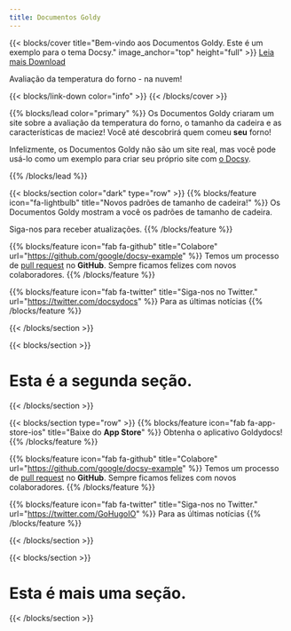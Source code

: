 ```yaml
---
title: Documentos Goldy
---
```


{{< blocks/cover title="Bem-vindo aos Documentos Goldy. Este é um exemplo para o tema Docsy." image_anchor="top" height="full" >}}
<a class="btn btn-lg btn-primary me-3 mb-4" href="/docs/">
    Leia mais <i class="fas fa-arrow-alt-circle-left ms-2"></i>
</a>
<a class="btn btn-lg btn-secondary me-3 mb-4" href="https://github.com/google/docsy-example">
    Download <i class="fab fa-github ms-2 "></i>
</a>
<p class="lead mt-5">Avaliação da temperatura do forno - na nuvem!</p>
{{< blocks/link-down color="info" >}}
{{< /blocks/cover >}}


{{% blocks/lead color="primary" %}}
Os Documentos Goldy criaram um site sobre a avaliação da temperatura do forno, o tamanho da cadeira e as características de maciez!
Você até descobrirá quem comeu **seu** forno!

Infelizmente, os Documentos Goldy não são um site real, mas você pode usá-lo como um exemplo para criar seu próprio site com
[o Docsy](https://docsy.dev).

{{% /blocks/lead %}}

{{< blocks/section color="dark" type="row" >}}
{{% blocks/feature icon="fa-lightbulb" title="Novos padrões de tamanho de cadeira!" %}}
Os Documentos Goldy mostram a você os padrões de tamanho de cadeira.

Siga-nos para receber atualizações.
{{% /blocks/feature %}}


{{% blocks/feature icon="fab fa-github" title="Colabore" url="https://github.com/google/docsy-example" %}}
Temos um processo de [pull request](https://github.com/google/docsy-example/pulls) no **GitHub**. Sempre ficamos felizes com novos colaboradores.
{{% /blocks/feature %}}


{{% blocks/feature icon="fab fa-twitter" title="Siga-nos no Twitter." url="https://twitter.com/docsydocs" %}}
Para as últimas notícias
{{% /blocks/feature %}}


{{< /blocks/section >}}


{{< blocks/section >}}
  <h1 class="text-center">Esta é a segunda seção.</h1>
{{< /blocks/section >}}



{{< blocks/section type="row" >}}
{{% blocks/feature icon="fab fa-app-store-ios" title="Baixe do **App Store**" %}}
Obtenha o aplicativo Goldydocs!
{{% /blocks/feature %}}


{{% blocks/feature icon="fab fa-github" title="Colabore" url="https://github.com/google/docsy-example" %}}
Temos um processo de [pull request](https://github.com/google/docsy-example/pulls) no **GitHub**. Sempre ficamos felizes com novos colaboradores.
{{% /blocks/feature %}}


{{% blocks/feature icon="fab fa-twitter" title="Siga-nos no Twitter." url="https://twitter.com/GoHugoIO" %}}
Para as últimas notícias
{{% /blocks/feature %}}


{{< /blocks/section >}}

{{< blocks/section >}}
  <h1 class="text-center">Esta é mais uma seção.</h1>
{{< /blocks/section >}}
